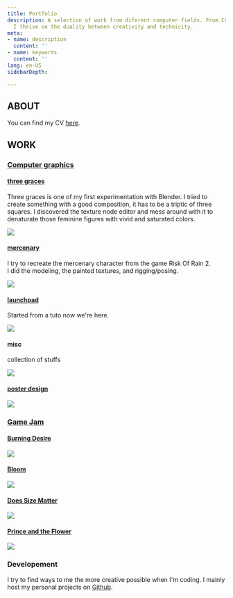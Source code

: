 ```yaml
---
title: Portfolio
description: A selection of work from diferent computer fields. From CGI to programming,
  I thrive on the duality between creativity and technicity.
meta:
- name: description
  content: ''
- name: keywords
  content: ''
lang: en-US
sidebarDepth: 

---
```

## ABOUT

<frame-rose img="/img/ui_aboutme_scream.jpg" />

You can find my CV [here](cv/).

## WORK

### [Computer graphics](cg/)

#### [three graces](cg/three-graces)

Three graces is one of my first experimentation with Blender. I tried to create something with a good composition, it has to be a triptic of three squares. I discovered the texture node editor and mess around with it to denaturate those feminine figures with vivid and saturated colors.

![](/img/cg_three_graces_full.png)

#### [mercenary](cg/mercenary)

I try to recreate the mercenary character from the game Risk Of Rain 2.  
I did the modeling, the painted textures, and rigging/posing. 

![](/img/cg_merc_thumb.png)

#### [launchpad](cg/launchpad)

Started from a tuto now we're here.

![](/img/cg_launchpad_pixel.png)

#### misc

collection of stuffs

![](/img/cg_misc_atlas.png)

#### [poster design](cg/poster-design)

![](/img/cg_poster_jpo_thumb.png)

### [Game Jam](gj/)

#### [Burning Desire](https://macouta.itch.io/burning-desire)

![](/img/gj_burning_desire.jpg)

#### [Bloom](https://macouta.itch.io/bloom)

![](/img/gj_thumb_bloom.png)

#### [Does Size Matter](https://macouta.itch.io/does-size-matter)

![](/img/gj_thumb_dsm.png)

#### [Prince and the Flower](https://macouta.itch.io/the-prince-and-the-flower)

![](/img/gj_thumb_pnf.png)

### Developement

I try to find ways to me the more creative possible when I'm coding. I mainly host my personal projects on [Github](https://github.com/Macouta).
